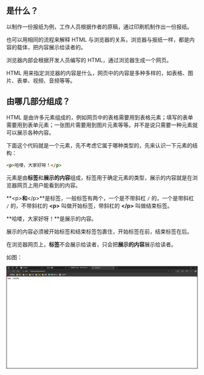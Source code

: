 ## 是什么？

以制作一份报纸为例，工作人员根据作者的原稿，通过印刷机制作出一份报纸。

也可以用相同的流程来解释 HTML 与浏览器的关系，浏览器与报纸一样，都是内容的载体，把内容展示给读者的。

浏览器内部会根据开发人员编写的 HTML，通过浏览器生成一个网页。

HTML 用来指定浏览器的内容是什么，网页中的内容是多种多样的，如表格、图片、表单、视频、音频等等。

## 由哪几部分组成？

HTML 是由许多元素组成的，例如网页中的表格需要用到表格元素；填写的表单需要用到表单元素；一张图片需要用到图片元素等等。并不是说只需要一种元素就可以展示各种内容。

下面这个代码就是一个元素，先不考虑它属于哪种类型的，先来认识一下元素的结构：

```html
<p>哈喽，大家好呀！</p>
```

元素是由**标签**和**展示的内容**组成，标签用于确定元素的类型，展示的内容就是在浏览器网页上用户能看到的内容。

**\<p>**和**\</p>**是标签，一般标签有两个，一个是不带斜杠 `/` 的，一个是带斜杠 `/` 的，不带斜杠的 **\<p>** 叫做开始标签，带斜杠的 **\</p>** 叫做结束标签。

**哈喽，大家好呀！**是展示的内容。

展示的内容必须被开始标签和结束标签包裹住，开始标签在前，结束标签在后。

在浏览器网页上，**标签**不会展示给读者，只会把**展示的内容**展示给读者。

如图：

![](./images/001.png)